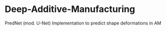 # Deep-Additive-Manufacturing
PredNet (mod. U-Net) Implementation to predict shape deformations in AM  
